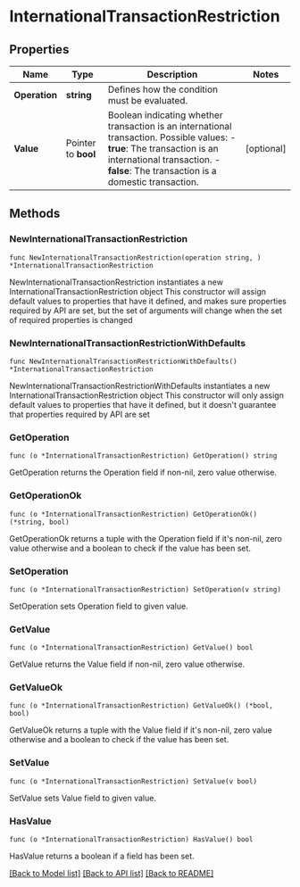 # InternationalTransactionRestriction

## Properties

Name | Type | Description | Notes
------------ | ------------- | ------------- | -------------
**Operation** | **string** | Defines how the condition must be evaluated. | 
**Value** | Pointer to **bool** | Boolean indicating whether transaction is an international transaction.  Possible values:  - **true**: The transaction is an international transaction.  - **false**: The transaction is a domestic transaction.   | [optional] 

## Methods

### NewInternationalTransactionRestriction

`func NewInternationalTransactionRestriction(operation string, ) *InternationalTransactionRestriction`

NewInternationalTransactionRestriction instantiates a new InternationalTransactionRestriction object
This constructor will assign default values to properties that have it defined,
and makes sure properties required by API are set, but the set of arguments
will change when the set of required properties is changed

### NewInternationalTransactionRestrictionWithDefaults

`func NewInternationalTransactionRestrictionWithDefaults() *InternationalTransactionRestriction`

NewInternationalTransactionRestrictionWithDefaults instantiates a new InternationalTransactionRestriction object
This constructor will only assign default values to properties that have it defined,
but it doesn't guarantee that properties required by API are set

### GetOperation

`func (o *InternationalTransactionRestriction) GetOperation() string`

GetOperation returns the Operation field if non-nil, zero value otherwise.

### GetOperationOk

`func (o *InternationalTransactionRestriction) GetOperationOk() (*string, bool)`

GetOperationOk returns a tuple with the Operation field if it's non-nil, zero value otherwise
and a boolean to check if the value has been set.

### SetOperation

`func (o *InternationalTransactionRestriction) SetOperation(v string)`

SetOperation sets Operation field to given value.


### GetValue

`func (o *InternationalTransactionRestriction) GetValue() bool`

GetValue returns the Value field if non-nil, zero value otherwise.

### GetValueOk

`func (o *InternationalTransactionRestriction) GetValueOk() (*bool, bool)`

GetValueOk returns a tuple with the Value field if it's non-nil, zero value otherwise
and a boolean to check if the value has been set.

### SetValue

`func (o *InternationalTransactionRestriction) SetValue(v bool)`

SetValue sets Value field to given value.

### HasValue

`func (o *InternationalTransactionRestriction) HasValue() bool`

HasValue returns a boolean if a field has been set.


[[Back to Model list]](../README.md#documentation-for-models) [[Back to API list]](../README.md#documentation-for-api-endpoints) [[Back to README]](../README.md)


